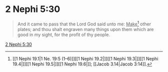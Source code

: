 # 2 Nephi 5:30

> And it came to pass that the Lord God said unto me: <u>Make</u>[^a] other plates; and thou shalt engraven many things upon them which are good in my sight, for the profit of thy people.

[2 Nephi 5:30](https://www.churchofjesuschrist.org/study/scriptures/bofm/2-ne/5?lang=eng&id=p30#p30)


[^a]: [[1 Nephi 19.1|1 Ne. 19:5 (1–6)]][[1 Nephi 19.2|]][[1 Nephi 19.3|]][[1 Nephi 19.4|]][[1 Nephi 19.5|]][[1 Nephi 19.6|]]; [[Jacob 3.14|Jacob 3:14]].  
